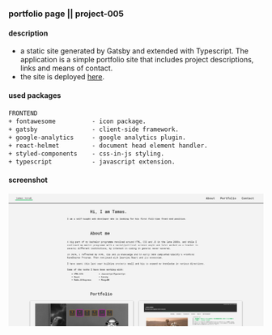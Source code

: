 ### portfolio page || project-005
#### description
+ a static site generated by Gatsby and extended with Typescript. The application is a simple portfolio site that includes project descriptions, links and means of contact.
+ the site is deployed [here](https://tamasnovak.net/).

#### used packages
```
FRONTEND
+ fontawesome          - icon package.
+ gatsby               - client-side framework.
+ google-analytics     - google analytics plugin.
+ react-helmet         - document head element handler.
+ styled-components    - css-in-js styling.
+ typescript           - javascript extension.
```

#### screenshot
![Screenshot](screenshot.png)